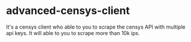 # advanced-censys-client
It's a censys client who able to you to scrape the censys API with multiple api keys. It will able to you to scrape more than 10k ips.
